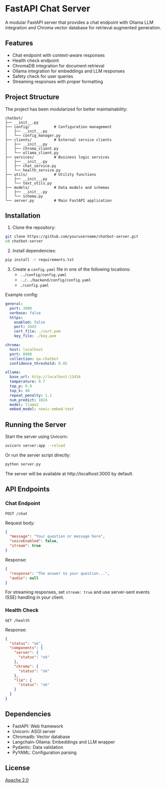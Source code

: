 # FastAPI Chat Server

A modular FastAPI server that provides a chat endpoint with Ollama LLM integration and Chroma vector database for retrieval augmented generation.

## Features

- Chat endpoint with context-aware responses
- Health check endpoint
- ChromaDB integration for document retrieval
- Ollama integration for embeddings and LLM responses
- Safety check for user queries
- Streaming responses with proper formatting

## Project Structure

The project has been modularized for better maintainability:

```
chatbot/
├── __init__.py
├── config/           # Configuration management
│   ├── __init__.py
│   └── config_manager.py
├── clients/          # External service clients
│   ├── __init__.py
│   ├── chroma_client.py
│   └── ollama_client.py
├── services/         # Business logic services
│   ├── __init__.py
│   ├── chat_service.py
│   └── health_service.py
├── utils/            # Utility functions
│   ├── __init__.py
│   └── text_utils.py
├── models/           # Data models and schemas
│   ├── __init__.py
│   └── schema.py
└── server.py         # Main FastAPI application
```

## Installation

1. Clone the repository:
```bash
git clone https://github.com/yourusername/chatbot-server.git
cd chatbot-server
```

2. Install dependencies:
```bash
pip install -r requirements.txt
```

3. Create a `config.yaml` file in one of the following locations:
   - `../config/config.yaml`
   - `../../backend/config/config.yaml`
   - `./config.yaml`

Example config:
```yaml
general:
  port: 3000
  verbose: false
  https:
    enabled: false
    port: 3443
    cert_file: ./cert.pem
    key_file: ./key.pem

chroma:
  host: localhost
  port: 8000
  collection: qa-chatbot
  confidence_threshold: 0.85

ollama:
  base_url: http://localhost:11434
  temperature: 0.7
  top_p: 0.9
  top_k: 40
  repeat_penalty: 1.1
  num_predict: 1024
  model: llama2
  embed_model: nomic-embed-text
```

## Running the Server

Start the server using Uvicorn:

```bash
uvicorn server:app --reload
```

Or run the server script directly:
```bash
python server.py
```

The server will be available at http://localhost:3000 by default.

## API Endpoints

### Chat Endpoint

```
POST /chat
```

Request body:
```json
{
  "message": "Your question or message here",
  "voiceEnabled": false,
  "stream": true
}
```

Response:
```json
{
  "response": "The answer to your question...",
  "audio": null
}
```

For streaming responses, set `stream: true` and use server-sent events (SSE) handling in your client.

### Health Check

```
GET /health
```

Response:
```json
{
  "status": "ok",
  "components": {
    "server": {
      "status": "ok"
    },
    "chroma": {
      "status": "ok"
    },
    "llm": {
      "status": "ok"
    }
  }
}
```

## Dependencies

- FastAPI: Web framework
- Uvicorn: ASGI server
- Chromadb: Vector database
- Langchain-Ollama: Embeddings and LLM wrapper
- Pydantic: Data validation
- PyYAML: Configuration parsing

## License

[Apache 2.0](LICENSE)